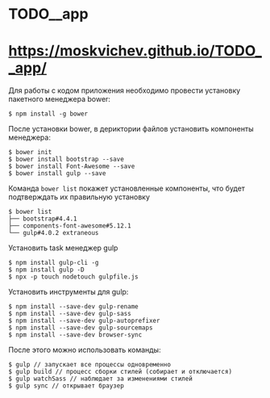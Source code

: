  # TODO__app
 # https://moskvichev.github.io/TODO__app/ 

Для работы с кодом приложения необходимо провести установку пакетного менеджера 
bower: 
```
$ npm install -g bower
```
После установки bower, в дериктории файлов установить компоненты менеджера: 
```
$ bower init
$ bower install bootstrap --save
$ bower install Font-Awesome --save
$ bower install gulp --save
```
Команда `bower list` покажет установленные компоненты, что будет подтверждать их правильную установку
```
$ bower list
├── bootstrap#4.4.1
├── components-font-awesome#5.12.1
└── gulp#4.0.2 extraneous
```
Установить task менеджер gulp
```
$ npm install gulp-cli -g
$ npm install gulp -D 
$ npx -p touch nodetouch gulpfile.js
```
Установить инструменты для gulp:
```
$ npm install --save-dev gulp-rename
$ npm install --save-dev gulp-sass
$ npm install --save-dev gulp-autoprefixer
$ npm install --save-dev gulp-sourcemaps
$ npm install --save-dev browser-sync
```
После этого можно использовать команды: 

```
$ gulp // запускает все процессы одновременно
$ gulp build // процесс сборки стилей (собирает и отключается)
$ gulp watchSass // наблюдает за изменениями стилей
$ gulp sync // открывает браузер
```
